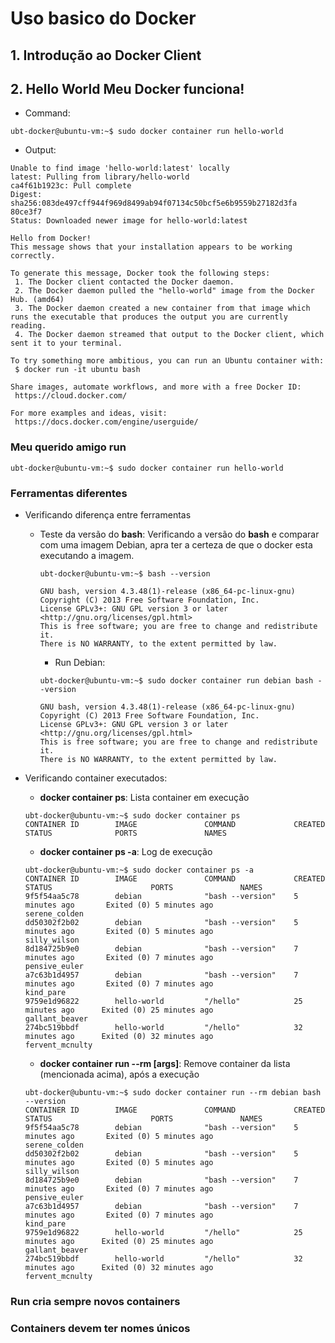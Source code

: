 # Uso basico do Docker

## 1. Introdução ao Docker Client

## 2. Hello World Meu Docker funciona!

* Command:

```
ubt-docker@ubuntu-vm:~$ sudo docker container run hello-world
```

* Output:
```
Unable to find image 'hello-world:latest' locally
latest: Pulling from library/hello-world
ca4f61b1923c: Pull complete
Digest: sha256:083de497cff944f969d8499ab94f07134c50bcf5e6b9559b27182d3fa
80ce3f7
Status: Downloaded newer image for hello-world:latest

Hello from Docker!
This message shows that your installation appears to be working correctly.

To generate this message, Docker took the following steps:
 1. The Docker client contacted the Docker daemon.
 2. The Docker daemon pulled the "hello-world" image from the Docker Hub. (amd64)
 3. The Docker daemon created a new container from that image which runs the executable that produces the output you are currently reading.
 4. The Docker daemon streamed that output to the Docker client, which sent it to your terminal.

To try something more ambitious, you can run an Ubuntu container with:
 $ docker run -it ubuntu bash

Share images, automate workflows, and more with a free Docker ID:
 https://cloud.docker.com/

For more examples and ideas, visit:
 https://docs.docker.com/engine/userguide/
```

### Meu querido amigo run

```
ubt-docker@ubuntu-vm:~$ sudo docker container run hello-world
```

### Ferramentas diferentes

* Verificando diferença entre ferramentas

	* Teste da versão do **bash**:
		Verificando a versão do **bash** e comparar com uma imagem Debian, apra ter a certeza de que o docker esta executando a imagem.

		```
		ubt-docker@ubuntu-vm:~$ bash --version

		GNU bash, version 4.3.48(1)-release (x86_64-pc-linux-gnu)
		Copyright (C) 2013 Free Software Foundation, Inc.
		License GPLv3+: GNU GPL version 3 or later <http://gnu.org/licenses/gpl.html>
		This is free software; you are free to change and redistribute it.
		There is NO WARRANTY, to the extent permitted by law.
		```

		* Run Debian:

		```
		ubt-docker@ubuntu-vm:~$ sudo docker container run debian bash --version

		GNU bash, version 4.3.48(1)-release (x86_64-pc-linux-gnu)
		Copyright (C) 2013 Free Software Foundation, Inc.
		License GPLv3+: GNU GPL version 3 or later <http://gnu.org/licenses/gpl.html>
		This is free software; you are free to change and redistribute it.
		There is NO WARRANTY, to the extent permitted by law.
		```

* Verificando container executados:

	* **docker container ps**: Lista container em execução
	```
	ubt-docker@ubuntu-vm:~$ sudo docker container ps
	CONTAINER ID        IMAGE               COMMAND             CREATED             STATUS              PORTS               NAMES
	```


	* **docker container ps -a**: Log de execução
	```
	ubt-docker@ubuntu-vm:~$ sudo docker container ps -a
	CONTAINER ID        IMAGE               COMMAND             CREATED             STATUS                      PORTS               NAMES
	9f5f54aa5c78        debian              "bash --version"    5 minutes ago       Exited (0) 5 minutes ago                        serene_colden
	dd50302f2b02        debian              "bash --version"    5 minutes ago       Exited (0) 5 minutes ago                        silly_wilson
	8d184725b9e0        debian              "bash --version"    7 minutes ago       Exited (0) 7 minutes ago                        pensive_euler
	a7c63b1d4957        debian              "bash --version"    7 minutes ago       Exited (0) 7 minutes ago                        kind_pare
	9759e1d96822        hello-world         "/hello"            25 minutes ago      Exited (0) 25 minutes ago                       gallant_beaver
	274bc519bbdf        hello-world         "/hello"            32 minutes ago      Exited (0) 32 minutes ago                       fervent_mcnulty
	```

	* **docker container run --rm [args]**: Remove container da lista (mencionada acima), após a execução
	```
	ubt-docker@ubuntu-vm:~$ sudo docker container run --rm debian bash --version
	CONTAINER ID        IMAGE               COMMAND             CREATED             STATUS                      PORTS               NAMES
	9f5f54aa5c78        debian              "bash --version"    5 minutes ago       Exited (0) 5 minutes ago                        serene_colden
	dd50302f2b02        debian              "bash --version"    5 minutes ago       Exited (0) 5 minutes ago                        silly_wilson
	8d184725b9e0        debian              "bash --version"    7 minutes ago       Exited (0) 7 minutes ago                        pensive_euler
	a7c63b1d4957        debian              "bash --version"    7 minutes ago       Exited (0) 7 minutes ago                        kind_pare
	9759e1d96822        hello-world         "/hello"            25 minutes ago      Exited (0) 25 minutes ago                       gallant_beaver
	274bc519bbdf        hello-world         "/hello"            32 minutes ago      Exited (0) 32 minutes ago                       fervent_mcnulty
	```

### **Run** cria sempre novos containers

### Containers devem ter nomes únicos